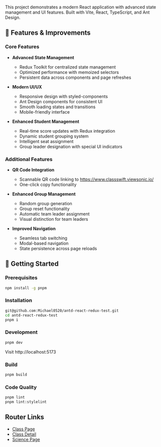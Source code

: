 This project demonstrates a modern React application with advanced state management and UI features. Built with Vite, React, TypeScript, and Ant Design.

## 🌟 Features & Improvements

### Core Features
- **Advanced State Management**
  - Redux Toolkit for centralized state management
  - Optimized performance with memoized selectors
  - Persistent data across components and page refreshes

- **Modern UI/UX**
  - Responsive design with styled-components
  - Ant Design components for consistent UI
  - Smooth loading states and transitions
  - Mobile-friendly interface

- **Enhanced Student Management**
  - Real-time score updates with Redux integration
  - Dynamic student grouping system
  - Intelligent seat assignment
  - Group leader designation with special UI indicators

### Additional Features

- **QR Code Integration**
  - Scannable QR code linking to https://www.classswift.viewsonic.io/
  - One-click copy functionality

- **Enhanced Group Management**
  - Random group generation
  - Group reset functionality
  - Automatic team leader assignment
  - Visual distinction for team leaders

- **Improved Navigation**
  - Seamless tab switching
  - Modal-based navigation
  - State persistence across page reloads

## 🚀 Getting Started

### Prerequisites

```bash
npm install -g pnpm
```

### Installation

```bash
git@github.com:Michael0520/antd-react-redux-test.git
cd antd-react-redux-test
pnpm i
```

### Development

```bash
pnpm dev
```

Visit http://localhost:5173

### Build

```bash
pnpm build
```

### Code Quality

```bash
pnpm lint
pnpm lint:stylelint
```

## Router Links

- [Class Page](https://qr-code-class.vercel.app/class/index)
- [Class Detail](https://qr-code-class.vercel.app/class/X58E9647)
- [Science Page](https://qr-code-class.vercel.app/science/student-list)
